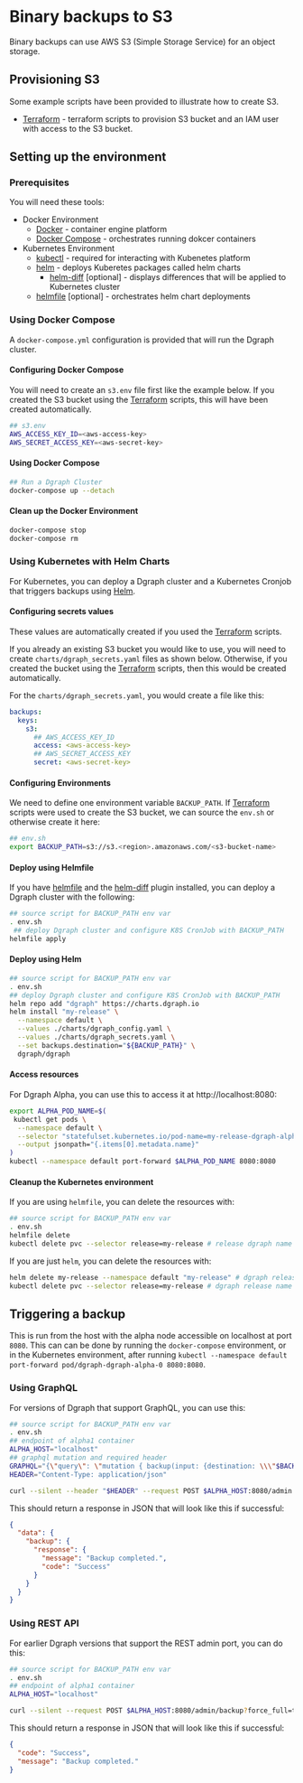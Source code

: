 # Binary backups to S3

Binary backups can use AWS S3 (Simple Storage Service) for an object storage.

## Provisioning S3

Some example scripts have been provided to illustrate how to create S3.

* [Terraform](terraform/README.md) - terraform scripts to provision S3 bucket and an IAM user with access to the S3 bucket.

## Setting up the environment

### Prerequisites

You will need these tools:

* Docker Environment
  * [Docker](https://docs.docker.com/get-docker/) - container engine platform
  * [Docker Compose](https://docs.docker.com/compose/install/) - orchestrates running dokcer containers
* Kubernetes Environment
  * [kubectl](https://kubernetes.io/docs/tasks/tools/install-kubectl/) - required for interacting with Kubenetes platform
  * [helm](https://helm.sh/docs/intro/install/) - deploys Kuberetes packages called helm charts
    * [helm-diff](https://github.com/databus23/helm-diff) [optional] - displays differences that will be applied to Kubernetes cluster
  * [helmfile](https://github.com/roboll/helmfile#installation) [optional] - orchestrates helm chart deployments

### Using Docker Compose

A `docker-compose.yml` configuration is provided that will run the Dgraph cluster.

#### Configuring Docker Compose

You will need to create an `s3.env` file first like the example below. If you created the S3 bucket using the [Terraform](terraform/README.md) scripts, this will have been created automatically.

```bash
## s3.env
AWS_ACCESS_KEY_ID=<aws-access-key>
AWS_SECRET_ACCESS_KEY=<aws-secret-key>
```

#### Using Docker Compose

```bash
## Run a Dgraph Cluster
docker-compose up --detach
```

#### Clean up the Docker Environment

```bash
docker-compose stop
docker-compose rm
```

### Using Kubernetes with Helm Charts

For Kubernetes, you can deploy a Dgraph cluster and a Kubernetes Cronjob that triggers backups using [Helm](https://helm.sh/docs/intro/install/).

#### Configuring secrets values

These values are automatically created if you used the [Terraform](terraform/README.md) scripts.  

If you already an existing S3 bucket you would like to use, you will need to create `charts/dgraph_secrets.yaml` files as shown below.  Otherwise, if you created the bucket using the [Terraform](terraform/README.md) scripts, then this would be created automatically.

For the `charts/dgraph_secrets.yaml`, you would create a file like this:

```yaml
backups:
  keys:
    s3:
      ## AWS_ACCESS_KEY_ID
      access: <aws-access-key>
      ## AWS_SECRET_ACCESS_KEY
      secret: <aws-secret-key>
```

#### Configuring Environments

We need to define one environment variable `BACKUP_PATH`.  If [Terraform](terraform/README.md) scripts were used to create the S3 bucket, we can source the `env.sh` or otherwise create it here:

```bash
## env.sh
export BACKUP_PATH=s3://s3.<region>.amazonaws.com/<s3-bucket-name>
```

#### Deploy using Helmfile

If you have [helmfile](https://github.com/roboll/helmfile#installation) and the [helm-diff](https://github.com/databus23/helm-diff) plugin installed, you can deploy a Dgraph cluster with the following:

```bash
## source script for BACKUP_PATH env var 
. env.sh
 ## deploy Dgraph cluster and configure K8S CronJob with BACKUP_PATH
helmfile apply
```
#### Deploy using Helm

```bash
## source script for BACKUP_PATH env var
. env.sh
## deploy Dgraph cluster and configure K8S CronJob with BACKUP_PATH
helm repo add "dgraph" https://charts.dgraph.io
helm install "my-release" \
  --namespace default \
  --values ./charts/dgraph_config.yaml \
  --values ./charts/dgraph_secrets.yaml \
  --set backups.destination="${BACKUP_PATH}" \
  dgraph/dgraph
```

#### Access resources

For Dgraph Alpha, you can use this to access it at http://localhost:8080:

```bash
export ALPHA_POD_NAME=$(
 kubectl get pods \
  --namespace default \
  --selector "statefulset.kubernetes.io/pod-name=my-release-dgraph-alpha-0,release=my-release" \
  --output jsonpath="{.items[0].metadata.name}"
)
kubectl --namespace default port-forward $ALPHA_POD_NAME 8080:8080
```

#### Cleanup the Kubernetes environment

If you are using `helmfile`, you can delete the resources with:

```bash
## source script for BACKUP_PATH env var
. env.sh
helmfile delete
kubectl delete pvc --selector release=my-release # release dgraph name specified in charts/helmfile.yaml
```

If you are just `helm`, you can delete the resources with:

```bash
helm delete my-release --namespace default "my-release" # dgraph release name used earlier
kubectl delete pvc --selector release=my-release # dgraph release name used earlier
```

## Triggering a backup

This is run from the host with the alpha node accessible on localhost at port `8080`.  This can can be done by running the `docker-compose` environment, or in the Kubernetes environment, after running `kubectl --namespace default port-forward pod/dgraph-dgraph-alpha-0 8080:8080`.

### Using GraphQL

For versions of Dgraph that support GraphQL, you can use this:

```bash
## source script for BACKUP_PATH env var
. env.sh
## endpoint of alpha1 container
ALPHA_HOST="localhost"
## graphql mutation and required header
GRAPHQL="{\"query\": \"mutation { backup(input: {destination: \\\"$BACKUP_PATH\\\" forceFull: true}) { response { message code } } }\"}"
HEADER="Content-Type: application/json"

curl --silent --header "$HEADER" --request POST $ALPHA_HOST:8080/admin --data "$GRAPHQL"
```

This should return a response in JSON that will look like this if successful:

```JSON
{
  "data": {
    "backup": {
      "response": {
        "message": "Backup completed.",
        "code": "Success"
      }
    }
  }
}
```

### Using REST API

For earlier Dgraph versions that support the REST admin port, you can do this:

```bash
## source script for BACKUP_PATH env var
. env.sh
## endpoint of alpha1 container
ALPHA_HOST="localhost"

curl --silent --request POST $ALPHA_HOST:8080/admin/backup?force_full=true --data "destination=$BACKUP_PATH"
```

This should return a response in JSON that will look like this if successful:

```JSON
{
  "code": "Success",
  "message": "Backup completed."
}
```
